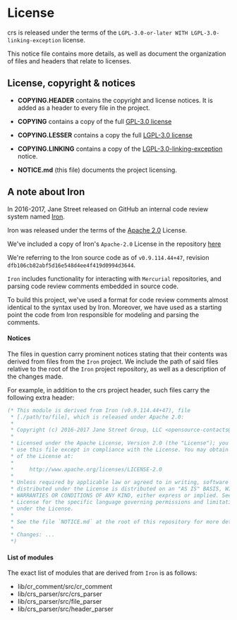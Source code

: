 # License

crs is released under the terms of the `LGPL-3.0-or-later WITH LGPL-3.0-linking-exception` license.

This notice file contains more details, as well as document the organization of files and headers that relate to licenses.

## License, copyright & notices

- **COPYING.HEADER** contains the copyright and license notices. It is added as a header to every file in the project.

- **COPYING** contains a copy of the full [GPL-3.0 license](https://www.gnu.org/licenses/gpl-3.0.txt)

- **COPYING.LESSER** contains a copy the full [LGPL-3.0 license](https://www.gnu.org/licenses/lgpl-3.0.txt)

- **COPYING.LINKING** contains a copy of the [LGPL-3.0-linking-exception](https://spdx.org/licenses/LGPL-3.0-linking-exception.html) notice.

- **NOTICE.md** (this file) documents the project licensing.

## A note about Iron

In 2016-2017, Jane Street released on GitHub an internal code review system named [Iron](https://github.com/janestreet/iron).

Iron was released under the terms of the [Apache 2.0](http://www.apache.org/licenses/LICENSE-2.0) License.

We've included a copy of Iron's `Apache-2.0` License in the repository [here](./third-party-license/LICENSE-iron-apache-2.0.txt)

We're referring to the Iron source code as of `v0.9.114.44+47`, revision `dfb106cb82abf5d16e548d4ee4f419d0994d3644`.

`Iron` includes functionality for interacting with `Mercurial` repositories, and parsing code review comments embedded in source code.

To build this project, we've used a format for code review comments almost identical to the syntax used by Iron. Moreover, we have used as a starting point the code from Iron responsible for modeling and parsing the comments.

#### Notices

The files in question carry prominent notices stating that their contents was derived from files from the `Iron` project. We include the path of said files relative to the root of the `Iron` project repository, as well as a description of the changes made.

For example, in addition to the crs project header, such files carry the following extra header:

```ocaml
(* This module is derived from Iron (v0.9.114.44+47), file
 * [./path/to/file], which is released under Apache 2.0:
 *
 * Copyright (c) 2016-2017 Jane Street Group, LLC <opensource-contacts@janestreet.com>
 *
 * Licensed under the Apache License, Version 2.0 (the "License"); you may not
 * use this file except in compliance with the License. You may obtain a copy
 * of the License at:
 *
 *     http://www.apache.org/licenses/LICENSE-2.0
 *
 * Unless required by applicable law or agreed to in writing, software
 * distributed under the License is distributed on an "AS IS" BASIS, WITHOUT
 * WARRANTIES OR CONDITIONS OF ANY KIND, either express or implied. See the
 * License for the specific language governing permissions and limitations
 * under the License.
 *
 * See the file `NOTICE.md` at the root of this repository for more details.
 *
 * Changes: ...
 *)
```

#### List of modules

The exact list of modules that are derived from `Iron` is as follows:

- lib/cr_comment/src/cr_comment
- lib/crs_parser/src/crs_parser
- lib/crs_parser/src/file_parser
- lib/crs_parser/src/header_parser
